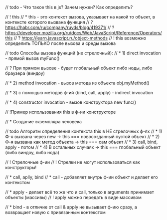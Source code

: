 // todo - Что такое this в js? Зачем нужен? Как определить?

// ! this
// * this - это контекст вызова, указывает на какой то объект, в контексте которого вызвана функция
// ? https://habr.com/ru/company/ruvds/blog/419371/
// ? https://developer.mozilla.org/ru/docs/Web/JavaScript/Reference/Operators/this
// ? https://learn.javascript.ru/object-methods
// ! this возможно определить ТОЛЬКО после вызова и среды вызова

// todo Способы вызова функций (не стрелочный):
// * 1) direct invocation - прямой вызов myFunc()

// ? При прямом вызове - будет глобальный объект либо ноды, либо браузера (виндоу)


// * 2) method invocation - вызов метода из объекта obj.myMethod()


// * 3) с помощью методов ф-ий (bind, call, apply) - indirect invocation


// * 4) constructor invocation - вызов конструктора new func()


// !Пример использования this в ф-ии конструкторе

// * Создание экземпляра человека

// todo Алгоритм определения контекста this в НЕ стрелочных ф-ях
// * 1) Ф-я вызвана через new -> this === новосозданный пустой объект
// * 2) Ф-я вызвана как метод объекта -> this === сам объект
// * 3) call, bind, apply - потом
// * 4) В остальных случаях -> this === глобальный объект (либо виндоу, либо нода)

// ! Cтрелочные ф-ии
// ! Стрелки не могут использоваться как конструкторы!



// * call, aplly, bind
// * call - добавляет внутрь ф-ии объект и делает его контекстом



// * apply - делает всё то же что и call, только в arguments принимает объекты (массивы)
// ! apply можно передать в виде массивом


// * bind - в отличие от call & apply не вызывает ф-ию сразу, а возвращает новую с привязанным контекстом
